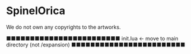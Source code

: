 # SpinelOrica
We do not own any copyrights to the artworks.

■■■■■■■■■■■■■■■■■■■■■■■■
init.lua <- move to main directory (not /expansion)
■■■■■■■■■■■■■■■■■■■■■■■■
